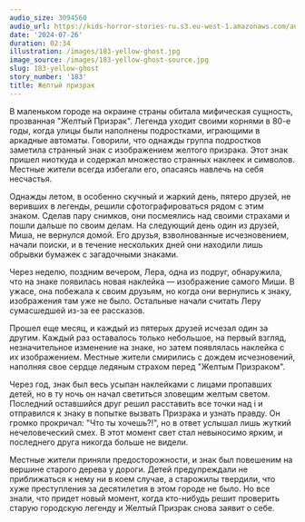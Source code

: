 ```yaml
---
audio_size: 3094560
audio_url: https://kids-horror-stories-ru.s3.eu-west-1.amazonaws.com/audio/183-yellow-ghost.mp3
date: '2024-07-26'
duration: 02:34
illustration: /images/183-yellow-ghost.jpg
image_source: /images/183-yellow-ghost-source.jpg
slug: 183-yellow-ghost
story_number: '183'
title: Желтый призрак
---
```


В маленьком городе на окраине страны обитала мифическая сущность, прозванная "Желтый Призрак". Легенда уходит своими корнями в 80-е годы, когда улицы были наполнены подростками, играющими в аркадные автоматы. Говорили, что однажды группа подростков заметила странный знак с изображением желтого призрака. Этот знак пришел ниоткуда и содержал множество странных наклеек и символов. Местные жители всегда избегали его, опасаясь навлечь на себя несчастья.

Однажды летом, в особенно скучный и жаркий день, пятеро друзей, не веривших в легенды, решили сфотографироваться рядом с этим знаком. Сделав пару снимков, они посмеялись над своими страхами и пошли дальше по своим делам. На следующий день один из друзей, Миша, не вернулся домой. Его друзья, взволнованные исчезновением, начали поиски, и в течение нескольких дней они находили лишь обрывки бумажек с загадочными знаками.

Через неделю, поздним вечером, Лера, одна из подруг, обнаружила, что на знаке появилась новая наклейка — изображение самого Миши. В ужасе, она побежала к своим друзьям, но когда они вернулись к знаку, изображения там уже не было. Остальные начали считать Леру сумасшедшей из-за ее рассказов.

Прошел еще месяц, и каждый из пятерых друзей исчезал один за другим. Каждый раз оставалось только небольшое, на первый взгляд, незначительное изменение на знаке, но затем появлялась наклейка с их изображением. Местные жители смирились с дождем исчезновений, наполняя свое сердце ледяным страхом перед "Желтым Призраком".

Через год, знак был весь усыпан наклейками с лицами пропавших детей, но в ту ночь он начал светиться зловещим желтым светом. Последний оставшийся друг решил расставить все точки над i и отправился к знаку в попытке вызвать Призрака и узнать правду. Он громко прокричал: "Что ты хочешь?!", но в ответ услышал лишь жуткий нечеловеческий смех. В этот момент свет стал невыносимо ярким, и последнего друга никогда больше не видели.

Местные жители приняли предосторожности, и знак был повешеним на вершине старого дерева у дороги. Детей предупреждали не приближаться к нему ни в коем случае, а старожилы твердили, что хуже преступления за десятилетия в этом городе не было. Но все знали, что придет новый момент, когда кто-нибудь решит проверить старую городскую легенду и Желтый Призрак снова заявит о себе.